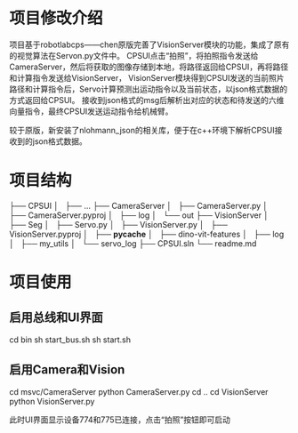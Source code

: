 # 项目修改介绍
项目基于robotlabcps——chen原版完善了VisionServer模块的功能，集成了原有的视觉算法在Servon.py文件中。
CPSUI点击“拍照”，将拍照指令发送给CameraServer，然后将获取的图像存储到本地，将路径返回给CPSUI，再将路径和计算指令发送给VisionServer，
VisionServer模块得到CPSUI发送的当前照片路径和计算指令后，Servo计算预测出运动指令以及当前状态，以json格式数据的方式返回给CPSUI。
接收到json格式的msg后解析出对应的状态和待发送的六维向量指令，最终CPSUI发送运动指令给机械臂。

较于原版，新安装了nlohmann_json的相关库，便于在c++环境下解析CPSUI接收到的json格式数据。

# 项目结构
├── CPSUI
│   ├── ...
├── CameraServer
│   ├── CameraServer.py
│   ├── CameraServer.pyproj
│   ├── log
│   └── out
├── VisionServer
│   ├── Seg
│   ├── Servo.py
│   ├── VisionServer.py
│   ├── VisionServer.pyproj
│   ├── __pycache__
│   ├── dino-vit-features
│   ├── log
│   ├── my_utils
│   └── servo_log
├── CPSUI.sln
└── readme.md

# 项目使用
## 启用总线和UI界面
cd bin 
sh start_bus.sh
sh start.sh
## 启用Camera和Vision
cd msvc/CameraServer
python CameraServer.py
cd ..
cd VisionServer
python VisionServer.py

此时UI界面显示设备774和775已连接，点击“拍照”按钮即可启动
